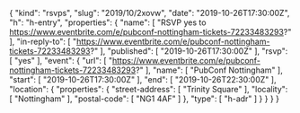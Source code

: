 {
  "kind": "rsvps",
  "slug": "2019/10/2xovw",
  "date": "2019-10-26T17:30:00Z",
  "h": "h-entry",
  "properties": {
    "name": [
      "RSVP yes to https://www.eventbrite.com/e/pubconf-nottingham-tickets-72233483293?"
    ],
    "in-reply-to": [
      "https://www.eventbrite.com/e/pubconf-nottingham-tickets-72233483293?"
    ],
    "published": [
      "2019-10-26T17:30:00Z"
    ],
    "rsvp": [
      "yes"
    ],
    "event": {
      "url": [
        "https://www.eventbrite.com/e/pubconf-nottingham-tickets-72233483293?"
      ],
      "name": [
        "PubConf Nottingham"
      ],
      "start": [
        "2019-10-26T17:30:00Z"
      ],
      "end": [
        "2019-10-26T22:30:00Z"
      ],
      "location": {
        "properties": {
          "street-address": [
            "Trinity Square"
          ],
          "locality": [
            "Nottingham"
          ],
          "postal-code": [
            "NG1 4AF"
          ]
        },
        "type": [
          "h-adr"
        ]
      }
    }
  }
}
